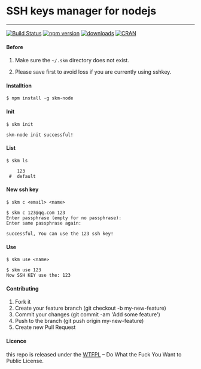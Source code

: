 # SSH keys manager for nodejs
----
[![Build Status](https://travis-ci.org/liees/skm-node.svg?branch=master)](https://travis-ci.org/liees/skm-node)
[![npm version](https://img.shields.io/npm/v/skm-node.svg)](https://badge.fury.io/js/skm-node)
[![downloads](https://img.shields.io/npm/dt/skm-node.svg)](https://www.npmjs.com/package/skm-node)
[![CRAN](https://img.shields.io/badge/license-Do%20What%20the%20Fuck%20You%20Want%20to%20Public%20License-green.svg)](https://github.com/liees/skm-node/blob/master/LICENSE)


#### Before

1. Make sure the `~/.skm` directory does not exist.

2. Please save first to avoid loss if you are currently using sshkey.

#### Installtion

```
$ npm install -g skm-node
```

#### Init

```
$ skm init

skm-node init successful!
```

#### List

```
$ skm ls

    123
 #  default
```

#### New ssh key

```
$ skm c <email> <name>

$ skm c 123@qq.com 123
Enter passphrase (empty for no passphrase):
Enter same passphrase again:

successful, You can use the 123 ssh key!
```

#### Use

```
$ skm use <name>

$ skm use 123
Now SSH KEY use the: 123
```

#### Contributing

1. Fork it
2. Create your feature branch (git checkout -b my-new-feature)
3. Commit your changes (git commit -am 'Add some feature')
4. Push to the branch (git push origin my-new-feature)
5. Create new Pull Request

#### Licence
this repo is released under the [WTFPL](https://github.com/liees/skm-node/blob/master/LICENSE) – Do What the Fuck You Want to Public License.

